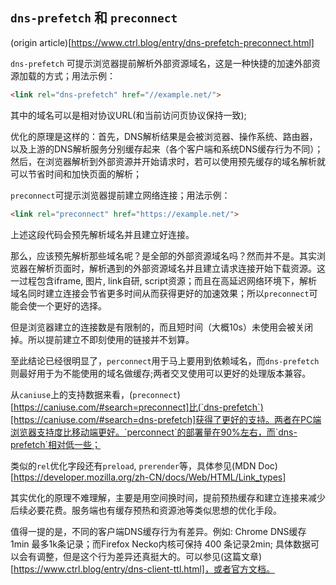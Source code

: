 ## `dns-prefetch` 和 `preconnect`

(origin article)[https://www.ctrl.blog/entry/dns-prefetch-preconnect.html]


`dns-prefetch` 可提示浏览器提前解析外部资源域名，这是一种快捷的加速外部资源加载的方式；用法示例：

```html
<link rel="dns-prefetch" href="//example.net/">
```

其中的域名可以是相对协议URL(和当前访问页协议保持一致);

优化的原理是这样的：首先，DNS解析结果是会被浏览器、操作系统、路由器，以及上游的DNS解析服务分别缓存起来（各个客户端和系统DNS缓存行为不同）；然后，在浏览器解析到外部资源并开始请求时，若可以使用预先缓存的域名解析就可以节省时间和加快页面的解析；

`preconnect`可提示浏览器提前建立网络连接；用法示例：

```html
<link rel="preconnect" href="https://example.net/">
```

上述这段代码会预先解析域名并且建立好连接。


那么，应该预先解析那些域名呢？是全部的外部资源域名吗？然而并不是。其实浏览器在解析页面时，解析遇到的外部资源域名并且建立请求连接开始下载资源。这一过程包含iframe, 图片, link自研, script资源；而且在高延迟网络环境下，解析域名同时建立连接会节省更多时间从而获得更好的加速效果；所以`preconnect`可能会使一个更好的选择。

但是浏览器建立的连接数是有限制的，而且短时间（大概10s）未使用会被关闭掉。所以提前建立不即刻使用的链接并不划算。

至此结论已经很明显了，`perconnect`用于马上要用到依赖域名，而`dns-prefetch`则最好用于为不能使用的域名做缓存;两者交叉使用可以更好的处理版本兼容。

从`caniuse`上的支持数据来看，(`preconnect`)[https://caniuse.com/#search=preconnect]比(`dns-prefetch`)[https://caniuse.com/#search=dns-prefetch]获得了更好的支持。两者在PC端浏览器支持度比移动端更好。`perconnect`的部署量在90%左右，而`dns-prefetch`相对低一些；

类似的`rel`优化字段还有`preload`, `prerender`等，具体参见(MDN Doc)[https://developer.mozilla.org/zh-CN/docs/Web/HTML/Link_types]

其实优化的原理不难理解，主要是用空间换时间，提前预热缓存和建立连接来减少后续必要花费。服务端也有缓存预热和资源池等类似思想的优化手段。

值得一提的是，不同的客户端DNS缓存行为有差异。例如: Chrome DNS缓存 1min 最多1k条记录；而Firefox Necko内核可保持 400 条记录2min; 具体数据可以会有调整，但是这个行为差异还真挺大的。可以参见(这篇文章)[https://www.ctrl.blog/entry/dns-client-ttl.html]，或者官方文档。
